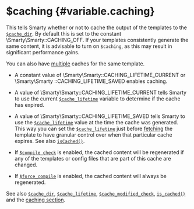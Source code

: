 \$caching {#variable.caching}
=========

This tells Smarty whether or not to cache the output of the templates to
the [`$cache_dir`](#variable.cache.dir). By default this is set to the
constant \Smarty\Smarty::CACHING\_OFF. If your templates consistently generate
the same content, it is advisable to turn on `$caching`, as this may
result in significant performance gains.

You can also have [multiple](#caching.multiple.caches) caches for the
same template.

-   A constant value of \Smarty\Smarty::CACHING\_LIFETIME\_CURRENT or
    \Smarty\Smarty ::CACHING\_LIFETIME\_SAVED enables caching.

-   A value of \Smarty\Smarty::CACHING\_LIFETIME\_CURRENT tells Smarty to use
    the current [`$cache_lifetime`](#variable.cache.lifetime) variable
    to determine if the cache has expired.

-   A value of \Smarty\Smarty::CACHING\_LIFETIME\_SAVED tells Smarty to use the
    [`$cache_lifetime`](#variable.cache.lifetime) value at the time the
    cache was generated. This way you can set the
    [`$cache_lifetime`](#variable.cache.lifetime) just before
    [fetching](#api.fetch) the template to have granular control over
    when that particular cache expires. See also
    [`isCached()`](#api.is.cached).

-   If [`$compile_check`](#variable.compile.check) is enabled, the
    cached content will be regenerated if any of the templates or config
    files that are part of this cache are changed.

-   If [`$force_compile`](#variable.force.compile) is enabled, the
    cached content will always be regenerated.

See also [`$cache_dir`](#variable.cache.dir),
[`$cache_lifetime`](#variable.cache.lifetime),
[`$cache_modified_check`](#variable.cache.modified.check),
[`is_cached()`](#api.is.cached) and the [caching section](#caching).
